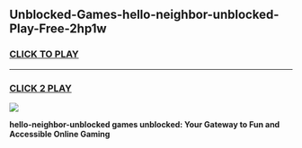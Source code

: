 
## Unblocked-Games-hello-neighbor-unblocked-Play-Free-2hp1w
<h3>
<a href="https://premium76.site?title=hello-neighbor-unblocked&ref=18A1">CLICK TO PLAY</a></h3>
<hr>

<h3>
<a href="https://premium76.site?title=hello-neighbor-unblocked&ref=18A1">CLICK 2 PLAY</a>
  
</h3>

<a href="https://premium76.site?title=hello-neighbor-unblocked&ref=18A1"><img src="https://clearcache.store/games.png"></a>


**hello-neighbor-unblocked games unblocked: Your Gateway to Fun and Accessible Online Gaming**
